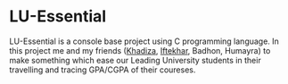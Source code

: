 # LU-Essential
LU-Essential is a console base project using C programming language.
In this project me and my friends
([Khadiza](https://github.com/wassi10), 
[Iftekhar](https://github.com/Iftekhar-Ifat), 
Badhon, 
Humayra) 
to make something which ease our Leading University students in their travelling and tracing GPA/CGPA of their coureses.
